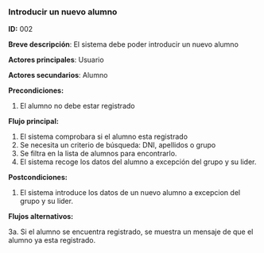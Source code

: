 ### **Introducir un nuevo alumno**

**ID:** 002

**Breve descripción**: El sistema debe poder introducir un nuevo alumno

**Actores principales**: Usuario

**Actores secundarios**: Alumno

**Precondiciones:**

 1. El alumno no debe estar registrado

 **Flujo principal:**

  1. El sistema comprobara si el alumno esta registrado
  2. Se necesita un criterio de búsqueda: DNI, apellidos o grupo
  3. Se filtra en la lista de alumnos para encontrarlo.
  4. El sistema recoge los datos del alumno a excepción del grupo y su lider.

 **Postcondiciones:**

  1. El sistema introduce los datos de un nuevo alumno a excepcion del grupo y su lider.

 **Flujos alternativos:**
 
  3a. Si el alumno se encuentra registrado, se muestra un mensaje de que el alumno ya esta registrado.
